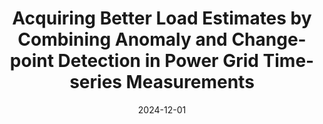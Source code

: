 ---
title: "Acquiring Better Load Estimates by Combining Anomaly and Change-point Detection in Power Grid Time-series Measurements"
collection: publications
permalink: /publication/2024-12-01-STORM-1
date: 2024-12-01
venue: 'Sustainable Energy,Grids and Networks'
citation: 'Bouman, Roel et al. “Acquiring better load estimates by combining anomaly and change point detection in power grid time-series measurements” <i> Sustainable Energy, Grids and Networks </i> (2024)'
---